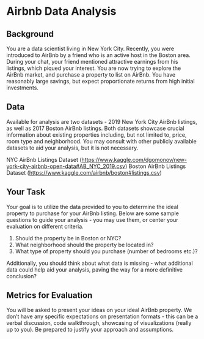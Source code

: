 # Airbnb Data Analysis

## Background
You are a data scientist living in New York City. Recently, you were introduced to AirBnb by
a friend who is an active host in the Boston area. During your chat, your friend mentioned
attractive earnings from his listings, which piqued your interest. You are now trying to
explore the AirBnb market, and purchase a property to list on AirBnb. You have reasonably
large savings, but expect proportionate returns from high initial investments.

## Data
Available for analysis are two datasets - 2019 New York City AirBnb listings, as well as
2017 Boston AirBnb listings. Both datasets showcase crucial information about existing
properties including, but not limited to, price, room type and neighborhood. You may consult
with other publicly available datasets to aid your analysis, but it is not necessary.

NYC AirBnb Listings Dataset
(https://www.kaggle.com/dgomonov/new-york-city-airbnb-open-data#AB_NYC_2019.csv)
Boston AirBnb Listings Dataset
(https://www.kaggle.com/airbnb/boston#listings.csv)

## Your Task
Your goal is to utilize the data provided to you to determine the ideal property to purchase
for your AirBnb listing. Below are some sample questions to guide your analysis - you may
use them, or center your evaluation on different criteria.
1. Should the property be in Boston or NYC?
2. What neighborhood should the property be located in?
3. What type of property should you purchase (number of bedrooms etc.)?

Additionally, you should think about what data is missing - what additional data could help
aid your analysis, paving the way for a more definitive conclusion?

## Metrics for Evaluation
You will be asked to present your ideas on your ideal AirBnb property. We don’t have any specific expectations on
presentation formats - this can be a verbal discussion, code walkthrough, showcasing of
visualizations (really up to you). Be prepared to justify your approach and assumptions.
